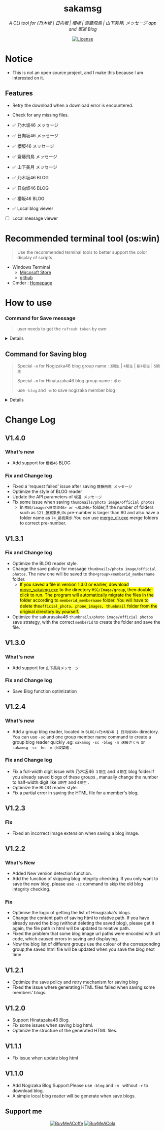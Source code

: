 <h1 align="center">sakamsg</h1>

<p align="center"><i>A CLI tool for (乃木坂 | 日向坂 | 櫻坂 | 齋藤飛鳥 | 山下美月) メッセージ app and 坂道 Blog</i></p>

<div align="center">
    <a href="#">
    <img src="https://img.shields.io/badge/license-EULA-yellow" alt="License">
  </a>
  </div>

</div>

# Notice
- This is not an open source project, and I make this because I am interested on it.

## Features
- Retry the download when a download error is encountered.
- Check for any missing files.

- ✅ 乃木坂46 メッセージ
- ✅ 日向坂46 メッセージ
- ✅ 櫻坂46 メッセージ
- ✅ 齋藤飛鳥 メッセージ
- ✅ 山下美月 メッセージ
- ✅ 乃木坂46 BLOG
- ✅ 日向坂46 BLOG
- ✅ 櫻坂46 BLOG
- ✅ Local blog viewer
- [ ] Local message viewer

# Recommended terminal tool (os:win)
> Use the recommended terminal tools to better support the color display of scripts
- Windows Terminal
  - [Mircosoft Store](https://apps.microsoft.com/detail/9n0dx20hk701)
  - [github](https://github.com/microsoft/terminal)
- Cmder : [Homepage](https://cmder.app/)
# How to use
### Command for Save message

>  user needs to get the `refresh token` by own
<details>
  
  - `-r` refresh token | The `-r` command defaults saving files from nogizaka message app.
    
    ```
    sakamsg -r refresh_token 
    ```
  - `-hn` saving files from hinatazaka message app.
    
    ```
    sakamsg -r refresh_token -hn
    ```
  - `-s` saving files from sakurazaka message app.
    
    ```
    sakamsg -r refresh_token -s
    ```
  - `-a` saving files from saitou asuka message app.
    
    ```
    sakamsg -r refresh_token -a
    ```

  - `-y` saving files from yamashita mizuki message app.
    
    ```
    sakamsg -r refresh_token -y
    ```
## Saving specify member's message
  - `-m` member name in Japanese.
    
    > You can specify multiple members with'-m'
    
    ```
    sakamsg -r refresh_token -m 遠藤さくら　-m 井上和 
    ```
    > When the `-hn` command is added, the specified hinatazaka member message file will be downloaded
  
    ```
    sakamsg -r refresh_token -hn -m 小坂菜緒　-m 金村美玖 
    ```
    
    > When the `-s` command is added, the specified sakurazaka member message file will be downloaded
    ```
    sakamsg -r refresh_token -s -m 守屋麗奈 -m 森田ひかる
    ```
## Download the Thumbnails、voice calling images、offical photos of all members.
  - Use `-p` to download the Thumbnails、voice calling images、offical photos of all members.
    
    ```
    sakamsg -r refresh_token -p
    ```
    > also can with `-hn` to save the thumbnails、voice calling images、offical photos of all members from hinatazaka.
  
    ```
    sakamsg -r refresh_token -p -hn
    ```
    > also can with `-s` to save the thumbnails、voice calling images、offical photos of all members from sakurazaka.
  
    ```
    sakamsg -r refresh_token -p -s
    ```
## Query the subscription members
  - Use `-q` Query the subscription members (Contains current members that have been subscribed to)
    ```
    sakamsg -r refresh_token -q
    ```
    > with `-hn` command
  
    ```
    sakamsg -r refresh_token -q -hn
    ```
</details>

## Command for Saving blog
> Special `-m` for Nogizaka46 blog group name : `3期生` | `4期生` | `新4期生` | `5期生`
> 
> Special `-m` for Hinatazaka46 blog group name : `ポカ`
> 
> use `-blog` and `-m` to save nogizaka member blog
<details>

  - add the member's Japanese name after `-m`
    ```
    sakamsg -blog -m 遠藤さくら -m 岩本蓮加 -m 3期生 -m 井上和
    ```
  - use `-blog` and `-hn` and `-m` to save hinatazaka member blog
    ```
    sakamsg -blog -m 加藤史帆 -m 小坂菜緒 -m 上村ひなの -hn
    ```
  - use `-blog` and `-s` and `-m` to save sakurazaka member blog
    ```
    sakamsg -blog -m 守屋麗奈 -m 石森璃花 -m 山下瞳月 -hn
    ```
  - use `-sc` to skipping blog integrity checking
    
    > When this feature is activated, only new blog content will be saved, and no integrity check will be performed on blogs that have already been saved locally.
    > And if you add a member who has never saved a blog before, adding the -sc command will not affect this member's blog-saving function; it will ignore the `-sc` command and fully save this member's blog.
    ```
    sakamsg -blog -sc -m 遠藤さくら
    ```
  #### Screenshot for html file
  ![ayablog](/img/blog_aya.jpg)
</details>


# Change Log

## V1.4.0
### What's new
- Add support for ` 櫻坂46 ` BLOG

### Fix and Change log
- Fixed a 'request failed' issue after saving ` 齋藤飛鳥 メッセージ `
- Optimize the style of  BLOG reader
- Update the API parameters of `坂道 メッセージ `
- Fix some issue when saving ` thumbnails/photo image/official photos ` 
  - In ` MSG/image/<日向坂46> or <櫻坂46> ` folder,if the number of folders such as ` 121_藤嶌果歩 `,its pre-number is larger than 90 and also have a folder name as ` 74_藤嶌果歩 `.You can use  [merge_dir.exe](https://github.com/limangox/sakamsg/releases/download/V1.4.0/merge_dir.exe)   merge folders to correct pre-number.



## V1.3.1
### Fix and Change log
- Optimize the BLOG reader style.
- Change the save policy for message `thumbnails/photo image/official photos`. The new one will be saved to the`<group>/memberid_membername` folder.
     - <mark>If you saved a file in version 1.3.0 or earlier, download [move_sakaimg.exe](https://github.com/limangox/sakamsg/releases/download/V1.3.1/move_sakaimg.exe) to the directory `MSG/Image/group`, then double-click to run. The program will automatically migrate the files in the folder according to `memberid_membername` folder. You will have to delete the`official_photo`、`phone_images`、`thumbnail` folder from the original directory by yourself.<mark>
- Optimize the sakurasaka46 `thumbnails/photo image/official photos` save strategy, with the correct `memberid` to create the folder and save the file.



## V1.3.0
### What's new
- Add support for `山下美月メッセージ`

### Fix and Change log
- Save Blog function optimization

## V1.2.4
### What's new
- Add a group blog reader, located in `BLOG/<乃木坂46 | 日向坂46>` directory. You can use `-sc` and one group member name command to create a group blog reader quickly .eg: `sakamsg -sc -blog -m 遠藤さくら` or `sakamsg -sc -hn -m 小坂菜緒` .

### Fix and Change log
- Fix a full-width digit issue with 乃木坂46 `３期生` and `４期生` blog folder.If you already saved blogs of these groups , manually change the number to half-width digit like  `3期生` and `4期生` .
- Optimize the BLOG reader style.
- Fix a partial error in saving the HTML file for a member's blog.

## V1.2.3
### Fix
- Fixed an incorrect image extension when saving a blog image.

## V1.2.2
### What's New
- Added New version detection function.
- Add the function of skipping blog integrity checking. If you only want to save the new blog, please use `-sc` command to skip the old blog integrity checking.

### Fix
- Optimise the logic of getting the list of Hinagizaka's blogs.
- Change the content path of saving html to relative path. If you have already saved the blog (without deleting the saved blog), please get it again, the file path in html will be updated to relative path.
- Fixed the problem that some blog image url paths were encoded with url code, which caused errors in saving and displaying.
- Now the blog list of different groups use the colour of the corresponding group,the saved html file will be updated when you save the blog next time.

## V1.2.1
- Optimize the save policy and retry mechanism for saving blog
- Fixed the issue where generating HTML files failed when saving some members' blogs.

## V1.2.0
- Support Hinatazaka46 Blog.
- Fix some issues when saving blog html.
- Optimize the structure of the generated HTML files.

## V1.1.1
- Fix issue when update blog html

## V1.1.0
- Add Nogizaka Blog Support.Please use `-blog` and `-m ` without `-r` to download blog.
- A simple local blog reader will be generate when save blogs.

## Support me
<div align="center">
  <a href="https://www.buymeacoffee.com/limangox"><img src="https://img.shields.io/badge/Buy%20Me%20a%20Coffee-9e3eb2?style=for-the-badge&logo=buy-me-a-coffee&logoColor=fff" alt="BuyMeACoffe"></a>
  <a href="https://afdian.net/a/limangox"><img src="https://img.shields.io/badge/🐳爱发电-Support Me-9e3eb2?style=for-the-badge&logoColor=fff" alt="BuyMeACola"></a>
